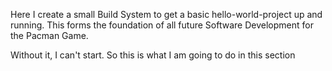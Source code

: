 Here I create a small Build System to get a basic hello-world-project up and running. This forms the foundation of all future Software Development for the Pacman Game. 

Without it, I can't start. So this is what I am going to do in this section